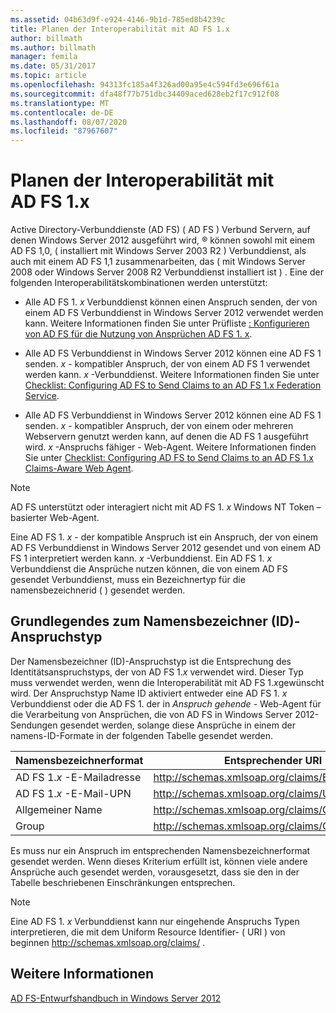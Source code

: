 ```yaml
---
ms.assetid: 04b63d9f-e924-4146-9b1d-785ed8b4239c
title: Planen der Interoperabilität mit AD FS 1.x
author: billmath
ms.author: billmath
manager: femila
ms.date: 05/31/2017
ms.topic: article
ms.openlocfilehash: 94313fc185a4f326ad00a95e4c594fd3e696f61a
ms.sourcegitcommit: dfa48f77b751dbc34409aced628eb2f17c912f08
ms.translationtype: MT
ms.contentlocale: de-DE
ms.lasthandoff: 08/07/2020
ms.locfileid: "87967607"
---
```

# <a name="planning-for-interoperability-with-ad-fs-1x"></a>Planen der Interoperabilität mit AD FS 1.x

Active Directory-Verbunddienste (AD FS) \( AD FS \) Verbund Servern, auf denen Windows Server 2012 ausgeführt wird, &reg; können sowohl mit einem AD FS 1,0, \( installiert mit Windows Server 2003 R2 \) Verbunddienst, als auch mit einem AD FS 1,1 zusammenarbeiten, das \( mit Windows Server 2008 oder Windows Server 2008 R2 Verbunddienst installiert ist \) . Eine der folgenden Interoperabilitätskombinationen werden unterstützt:

-   Alle AD FS 1. *x* Verbunddienst können einen Anspruch senden, der von einem AD FS Verbunddienst in Windows Server 2012 verwendet werden kann. Weitere Informationen finden Sie unter Prüfliste [: Konfigurieren von AD FS für die Nutzung von Ansprüchen AD FS 1. x](../../ad-fs/deployment/Checklist--Configuring-AD-FS--to-Consume-Claims-from-AD-FS-1.x.md).

-   Alle AD FS Verbunddienst in Windows Server 2012 können eine AD FS 1 senden. *x* \- kompatibler Anspruch, der von einem AD FS 1 verwendet werden kann. *x* -Verbunddienst. Weitere Informationen finden Sie unter [Checklist: Configuring AD FS to Send Claims to an AD FS 1.x Federation Service](../../ad-fs/deployment/Checklist--Configuring-AD-FS-to-Send-Claims-to-an-AD-FS-1.x-Federation-Service.md).

-   Alle AD FS Verbunddienst in Windows Server 2012 können eine AD FS 1 senden. *x* \- kompatibler Anspruch, der von einem oder mehreren Webservern genutzt werden kann, auf denen die AD FS 1 ausgeführt wird. *x* -Anspruchs fähiger \- Web-Agent. Weitere Informationen finden Sie unter [Checklist: Configuring AD FS to Send Claims to an AD FS 1.x Claims-Aware Web Agent](../../ad-fs/deployment/Checklist--Configuring-AD-FS-to-Send-Claims-to-an-AD-FS-1.x-Claims-Aware-Web-Agent.md).

> [!NOTE]
> AD FS unterstützt oder interagiert nicht mit AD FS 1. *x* Windows NT Token – basierter Web-Agent.

Eine AD FS 1. *x* \- der kompatible Anspruch ist ein Anspruch, der von einem AD FS Verbunddienst in Windows Server 2012 gesendet und von einem AD FS 1 interpretiert werden kann. *x* -Verbunddienst. Ein AD FS 1. *x* Verbunddienst die Ansprüche nutzen können, die von einem AD FS gesendet Verbunddienst, muss ein Bezeichnertyp für die namensbezeichnerid \( \) gesendet werden.

## <a name="understanding-the-name-id-claim-type"></a>Grundlegendes zum Namensbezeichner (ID)-Anspruchstyp
Der Namensbezeichner (ID)-Anspruchstyp ist die Entsprechung des Identitätsanspruchstyps, der von AD FS 1.*x* verwendet wird. Dieser Typ muss verwendet werden, wenn die Interoperabilität mit AD FS 1.*x*gewünscht wird. Der Anspruchstyp Name ID aktiviert entweder eine AD FS 1. *x* Verbunddienst oder die AD FS 1. der in *Anspruch gehende* \- Web-Agent für die Verarbeitung von Ansprüchen, die von AD FS in Windows Server 2012-Sendungen gesendet werden, solange diese Ansprüche in einem der namens-ID-Formate in der folgenden Tabelle gesendet werden.


|      Namensbezeichnerformat       |               Entsprechender URI                |
|---------------------------|------------------------------------------------|
| AD FS 1.*x* -E-Mailadresse | http://schemas.xmlsoap.org/claims/EmailAddress |
|   AD FS 1.*x* -E-Mail-UPN   |     http://schemas.xmlsoap.org/claims/UPN      |
|        Allgemeiner Name        |  http://schemas.xmlsoap.org/claims/CommonName  |
|           Group           |    http://schemas.xmlsoap.org/claims/Group     |

Es muss nur ein Anspruch im entsprechenden Namensbezeichnerformat gesendet werden. Wenn dieses Kriterium erfüllt ist, können viele andere Ansprüche auch gesendet werden, vorausgesetzt, dass sie den in der Tabelle beschriebenen Einschränkungen entsprechen.

> [!NOTE]
> Eine AD FS 1. *x* Verbunddienst kann nur eingehende Anspruchs Typen interpretieren, die mit dem Uniform Resource Identifier- \( URI \) von beginnen http://schemas.xmlsoap.org/claims/ .

## <a name="see-also"></a>Weitere Informationen
[AD FS-Entwurfshandbuch in Windows Server 2012](AD-FS-Design-Guide-in-Windows-Server-2012.md)
